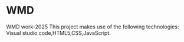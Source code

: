# WMD
WMD work-2025
This project makes use of the following technologies: Visual studio code,HTML5,CSS,JavaScript.
